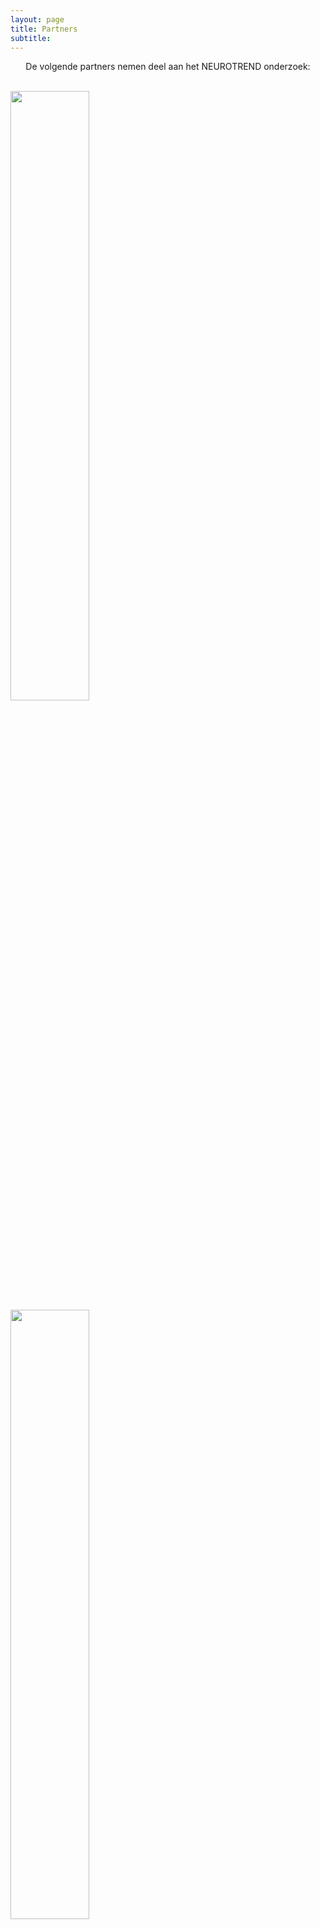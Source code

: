```yaml
---
layout: page
title: Partners
subtitle:
---
```





<div align="center"> 
<p>
De volgende partners nemen deel aan het NEUROTREND onderzoek:
</p>
</div>

<br>
<img src="{{ 'img/logos2.png' | relative_url }}" style= "width:50%" />
<img src="{{ 'img/logos2.png' | relative_url }}" style= "width:50%" />